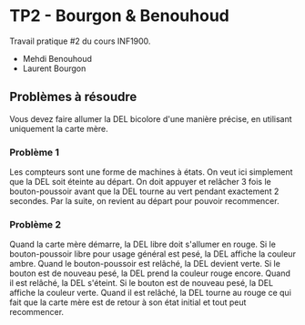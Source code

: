 # TP2 - Bourgon & Benouhoud

Travail pratique #2 du cours INF1900.

* Mehdi Benouhoud
* Laurent Bourgon

## Problèmes à résoudre


Vous devez faire allumer la DEL bicolore d'une manière précise, en utilisant uniquement la carte mère.


### Problème 1


Les compteurs sont une forme de machines à états. On veut ici simplement que la DEL soit éteinte au départ. On doit appuyer et relâcher 3 fois le bouton-poussoir avant que la DEL tourne au vert pendant exactement 2 secondes. Par la suite, on revient au départ pour pouvoir recommencer.


### Problème 2


Quand la carte mère démarre, la DEL libre doit s'allumer en rouge. Si le bouton-poussoir libre pour usage général est pesé, la DEL affiche la couleur ambre. Quand le bouton-poussoir est relâché, la DEL devient verte. Si le bouton est de nouveau pesé, la DEL prend la couleur rouge encore. Quand il est relâché, la DEL s'éteint. Si le bouton est de nouveau pesé, la DEL affiche la couleur verte. Quand il est relâché, la DEL tourne au rouge ce qui fait que la carte mère est de retour à son état initial et tout peut recommencer.
